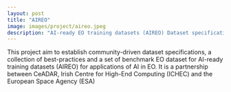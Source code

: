 ```yaml
---
layout: post
title: "AIREO"
image: images/project/aireo.jpeg
description: "AI-ready EO training datasets (AIREO) Dataset specifications & Best-practices"
---
```


This project aim to establish community-driven dataset specifications, a collection of best-practices and a set of benchmark EO dataset for AI-ready training datasets (AIREO) for applications of AI in EO. It is a partnership between CeADAR, Irish Centre for High-End Computing (ICHEC) and the European Space Agency (ESA)
